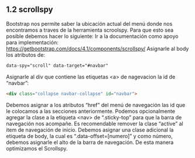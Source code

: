 ## 1.2 scrollspy

Bootstrap nos permite saber la ubicación actual del menú donde nos
encontramos a traves de la herramienta scroolspy. Para que esto sea
posible debemos hacer lo siguiente: Ir a la documentación como apoyo
para implementación:
<https://getbootstrap.com/docs/4.1/components/scrollspy/> Asignarle al
body los atributos de:

``` html
data-spy="scroll" data-target="#navbar"
```

Asignarle al div que contiene las etiquetas \<a\> de nagevacion la id de
“navbar”:

``` html
<div class="collapse navbar-collapse" id="navbar">
```

Debemos asignar a los atributos “href” del menú de navegación las id que
le colocamos a las secciones anteriormente. Podemos opcionalmente
agregar la clase a la etiqueta \<nav\> de “.sticky-top” para que la
barra de navegación nos acompañe. Es recomendable remover la clase
“active” al item de navegación de inicio. Debemos asignar una clase
adicional la etiqueta de body, la cual es “.data-offset=\[numero\]” y
como número, debemos asignarle el alto de la barra de navegación. De
esta manera optimizamos el Scrollspy.
